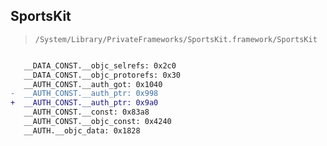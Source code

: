 ## SportsKit

> `/System/Library/PrivateFrameworks/SportsKit.framework/SportsKit`

```diff

   __DATA_CONST.__objc_selrefs: 0x2c0
   __DATA_CONST.__objc_protorefs: 0x30
   __AUTH_CONST.__auth_got: 0x1040
-  __AUTH_CONST.__auth_ptr: 0x998
+  __AUTH_CONST.__auth_ptr: 0x9a0
   __AUTH_CONST.__const: 0x83a8
   __AUTH_CONST.__objc_const: 0x4240
   __AUTH.__objc_data: 0x1828

```
